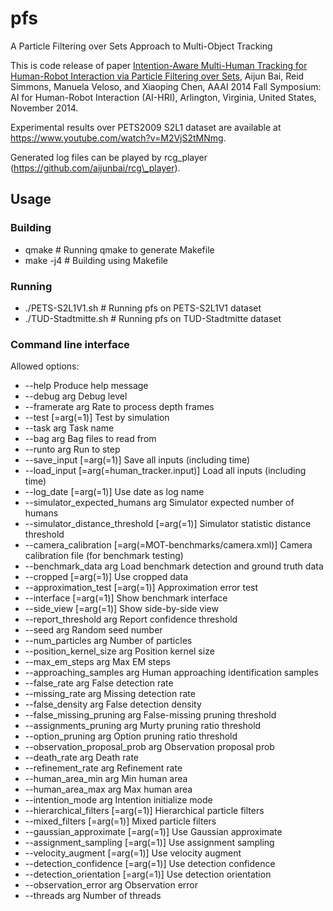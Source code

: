 # pfs
A Particle Filtering over Sets Approach to Multi-Object Tracking

This is code release of paper [Intention-Aware Multi-Human Tracking for Human-Robot Interaction via Particle Filtering over Sets](http://aijunbai.github.io/publications/9111-40050-1-PB.pdf), Aijun Bai, Reid Simmons, Manuela Veloso, and Xiaoping Chen, AAAI 2014 Fall Symposium: AI for Human-Robot Interaction (AI-HRI), Arlington, Virginia, United States, November 2014.

Experimental results over PETS2009 S2L1 dataset are available at 
https://www.youtube.com/watch?v=M2VjS2tMNmg. 

Generated log files can be played by rcg\_player (https://github.com/aijunbai/rcg\_player).

## Usage
### Building
- qmake  # Running qmake to generate Makefile
- make -j4  # Building using Makefile

### Running
- ./PETS-S2L1V1.sh  # Running pfs on PETS-S2L1V1 dataset
- ./TUD-Stadtmitte.sh  # Running pfs on TUD-Stadtmitte dataset

### Command line interface
Allowed options:

-  --help                                Produce help message
-  --debug arg                           Debug level
-  --framerate arg                       Rate to process depth frames
-  --test [=arg(=1)]                     Test by simulation
-  --task arg                            Task name
-  --bag arg                             Bag files to read from
-  --runto arg                           Run to step
-  --save\_input [=arg(=1)]               Save all inputs (including time)
-  --load\_input [=arg(=human\_tracker.input)]
                                        Load all inputs (including time)
-  --log\_date [=arg(=1)]                 Use date as log name
-  --simulator\_expected\_humans arg       Simulator expected number of humans
-  --simulator\_distance\_threshold [=arg(=1)]
                                        Simulator statistic distance threshold
-  --camera\_calibration [=arg(=MOT-benchmarks/camera.xml)]
                                        Camera calibration file (for benchmark 
                                        testing)
-  --benchmark\_data arg                  Load benchmark detection and ground 
                                        truth data
-  --cropped [=arg(=1)]                  Use cropped data
-  --approximation\_test [=arg(=1)]       Approximation error test
-  --interface [=arg(=1)]                Show benchmark interface
-  --side\_view [=arg(=1)]                Show side-by-side view
-  --report\_threshold arg                Report confidence threshold
-  --seed arg                            Random seed number
-  --num\_particles arg                   Number of particles
-  --position\_kernel\_size arg            Position kernel size
-  --max\_em\_steps arg                    Max EM steps
-  --approaching\_samples arg             Human approaching identification 
                                        samples
-  --false\_rate arg                      False detection rate
-  --missing\_rate arg                    Missing detection rate
-  --false\_density arg                   False detection density
-  --false\_missing\_pruning arg           False-missing pruning threshold
-  --assignments\_pruning arg             Murty pruning ratio threshold
-  --option\_pruning arg                  Option pruning ratio threshold
-  --observation\_proposal\_prob arg       Observation proposal prob
-  --death\_rate arg                      Death rate
-  --refinement\_rate arg                 Refinement rate
-  --human\_area\_min arg                  Min human area
-  --human\_area\_max arg                  Max human area
-  --intention\_mode arg                  Intention initialize mode
-  --hierarchical\_filters [=arg(=1)]     Hierarchical particle filters
-  --mixed\_filters [=arg(=1)]            Mixed particle filters
-  --gaussian\_approximate [=arg(=1)]     Use Gaussian approximate
-  --assignment\_sampling [=arg(=1)]      Use assignment sampling
-  --velocity\_augment [=arg(=1)]         Use velocity augment
-  --detection\_confidence [=arg(=1)]     Use detection confidence
-  --detection\_orientation [=arg(=1)]    Use detection orientation
-  --observation\_error arg               Observation error
-  --threads arg                         Number of threads
